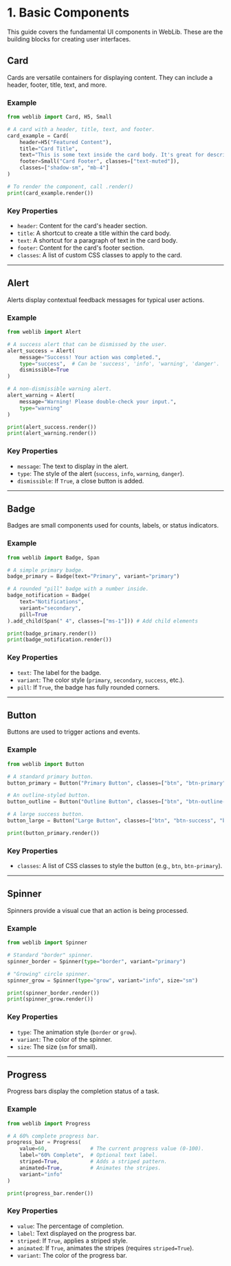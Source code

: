 # 1. Basic Components

This guide covers the fundamental UI components in WebLib. These are the building blocks for creating user interfaces.

## Card

Cards are versatile containers for displaying content. They can include a header, footer, title, text, and more.

### Example

```python
from weblib import Card, H5, Small

# A card with a header, title, text, and footer.
card_example = Card(
    header=H5("Featured Content"),
    title="Card Title",
    text="This is some text inside the card body. It's great for descriptions.",
    footer=Small("Card Footer", classes=["text-muted"]),
    classes=["shadow-sm", "mb-4"]
)

# To render the component, call .render()
print(card_example.render())
```

### Key Properties
- `header`: Content for the card's header section.
- `title`: A shortcut to create a title within the card body.
- `text`: A shortcut for a paragraph of text in the card body.
- `footer`: Content for the card's footer section.
- `classes`: A list of custom CSS classes to apply to the card.

---

## Alert

Alerts display contextual feedback messages for typical user actions.

### Example

```python
from weblib import Alert

# A success alert that can be dismissed by the user.
alert_success = Alert(
    message="Success! Your action was completed.",
    type="success",  # Can be 'success', 'info', 'warning', 'danger'.
    dismissible=True
)

# A non-dismissible warning alert.
alert_warning = Alert(
    message="Warning! Please double-check your input.",
    type="warning"
)

print(alert_success.render())
print(alert_warning.render())
```

### Key Properties
- `message`: The text to display in the alert.
- `type`: The style of the alert (`success`, `info`, `warning`, `danger`).
- `dismissible`: If `True`, a close button is added.

---

## Badge

Badges are small components used for counts, labels, or status indicators.

### Example

```python
from weblib import Badge, Span

# A simple primary badge.
badge_primary = Badge(text="Primary", variant="primary")

# A rounded "pill" badge with a number inside.
badge_notification = Badge(
    text="Notifications", 
    variant="secondary", 
    pill=True
).add_child(Span(" 4", classes=["ms-1"])) # Add child elements

print(badge_primary.render())
print(badge_notification.render())
```

### Key Properties
- `text`: The label for the badge.
- `variant`: The color style (`primary`, `secondary`, `success`, etc.).
- `pill`: If `True`, the badge has fully rounded corners.

---

## Button

Buttons are used to trigger actions and events.

### Example

```python
from weblib import Button

# A standard primary button.
button_primary = Button("Primary Button", classes=["btn", "btn-primary"])

# An outline-styled button.
button_outline = Button("Outline Button", classes=["btn", "btn-outline-secondary"])

# A large success button.
button_large = Button("Large Button", classes=["btn", "btn-success", "btn-lg"])

print(button_primary.render())
```

### Key Properties
- `classes`: A list of CSS classes to style the button (e.g., `btn`, `btn-primary`).

---

## Spinner

Spinners provide a visual cue that an action is being processed.

### Example

```python
from weblib import Spinner

# Standard "border" spinner.
spinner_border = Spinner(type="border", variant="primary")

# "Growing" circle spinner.
spinner_grow = Spinner(type="grow", variant="info", size="sm")

print(spinner_border.render())
print(spinner_grow.render())
```

### Key Properties
- `type`: The animation style (`border` or `grow`).
- `variant`: The color of the spinner.
- `size`: The size (`sm` for small).

---

## Progress

Progress bars display the completion status of a task.

### Example

```python
from weblib import Progress

# A 60% complete progress bar.
progress_bar = Progress(
    value=60,              # The current progress value (0-100).
    label="60% Complete",  # Optional text label.
    striped=True,          # Adds a striped pattern.
    animated=True,         # Animates the stripes.
    variant="info"
)

print(progress_bar.render())
```

### Key Properties
- `value`: The percentage of completion.
- `label`: Text displayed on the progress bar.
- `striped`: If `True`, applies a striped style.
- `animated`: If `True`, animates the stripes (requires `striped=True`).
- `variant`: The color of the progress bar.
```
